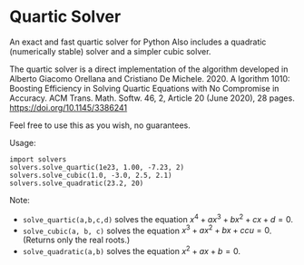 # Quartic Solver
An exact and fast quartic solver for Python
Also includes a quadratic (numerically stable) solver and a simpler cubic solver. 

The quartic solver is a direct implementation of the algorithm developed in
Alberto Giacomo Orellana and Cristiano De Michele. 2020. A
lgorithm 1010: Boosting Efficiency in Solving Quartic Equations with No Compromise in Accuracy. 
ACM Trans. Math. Softw. 46, 2, Article 20 (June 2020), 28 pages. https://doi.org/10.1145/3386241

Feel free to use this as you wish, no guarantees.

Usage:
```
import solvers
solvers.solve_quartic(1e23, 1.00, -7.23, 2)
solvers.solve_cubic(1.0, -3.0, 2.5, 2.1)
solvers.solve_quadratic(23.2, 20)
```
Note: 
- `solve_quartic(a,b,c,d)` solves the equation $x^4 + a x^3 + b x^2 + c x + d = 0$. 
- `solve_cubic(a, b, c)` solves the equation $x^3 + a x^2 + b x + ccu = 0$. (Returns only the real roots.)
- `solve_quadratic(a,b)` solves the equation $x^2 + a x + b = 0$. 
